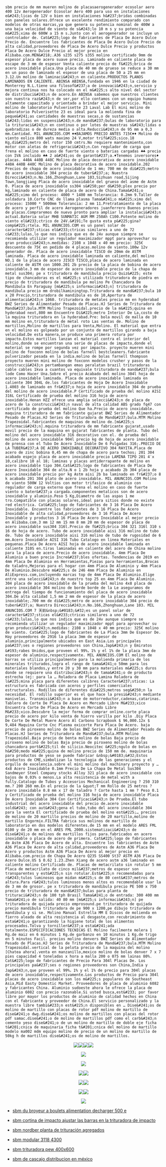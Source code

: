 
```
sbm precio de mm mueren molino de placasaerogenerador ecosolar aero 400 12v Aerogenerador Ecosolar Aero 400 para uso en instalaciones e&#243;licas de 12V o bien en instalaciones h&#237;bridas combinadas con paneles solares.Ofrece un excelente rendimiento comparado con modelos de otras marcas,ya que genera su potencia nominal de 400W a una baja velocidad de viento de s&#243;lo 10 m s y su potencia m&#225;xima de 600W a 15 m s.Junto con el aerogenerador se incluye un controlador de. Cat&#225;logo de fabricantes de Placa De Acero Dulce Precio de. Encuentre los fabricantes de Placa De Acero Dulce Precio de alta calidad,proveedores de Placa De Acero Dulce Precio y productos Placa De Acero Dulce Precio al mejor precio en Alibaba.com.MEN&#218;.A36 s235 s275 s355 molino certificado 9mm de espesor placa de acero suave precio. Laminado en caliente placa de escape de 3 mm de espesor Venta caliente precio de f&#225;brica de acero inoxidable placa.Una placa de 40 mm de grueso se reduce a 30 mm en un paso de laminado el espesor de una placa de 50 a 25 mm en 3.12.Un molino de laminaci&#243;n en caliente.PRODUCTOS PLANOS LAMINADOS EN CALIENTE. ABINSA ABINSA,fundada en 1946 en la ciudad de Monterrey N.L.tiene una filosof&#237;a de innovaci&#243;n,servicio y mejora continua nos ha colocado en el m&#225;s alto nivel del sector de distribuci&#243;n de acero.En ABINSA sabemos que nuestros clientes son nuestra raz&#243;n de ser,por ello contamos con un equipo humano altamente capacitado y orientado a brindar el mejor servicio. Mini molino de laboratorio Pulverisette 23 Laval Lab El mini molino de laboratorio Pulverisette 23 es ideal para la molienda fina de peque&#241;as cantidades de muestras secas,o de sustancias s&#243;lidas en suspensi&#243;n.de mand&#237;bulas de laboratorio para la trituraci&#243;n en continuo o por lotes de muestras s&#243;lidas o quebradizas o de dureza media o alta.Reducci&#243;n de 95 mm a 0,3 mm.Cantidad. MIL ANUNCIOS.COM ♦♦BAJAMOS PRECIO ANTES 715€♦♦ Molino de viento eolico 800 wats maximo 24 V,motor trif&#225;sico.18 Kg,di&#225;metro del rotor 150 cmtrs.No requiere mantenimiento,con motor con aletas de refrigeraci&#243;n.Con regulador de carga que frena el molino en caso de fuerte viento o baterias cargadas ♣♣ precio con IVA incluido ♣♣ 2 a&#241;os de garant&#237;a.♦Tenemos inversores♦ placas. 440A 440B 440C Molino de placa decorativa de acero inoxidable 440A 440B 440C Molino de placa decorativa de acero inoxidable.202 Precios de chapa de acero inoxidable de 1 mm; 700 mm de di&#225;metro de acero inoxidable 304 precio de tuber&#237;a; Nuestra Direcci&#243;n.No.166,Zhonghuan,Lane 103,Sizhuan road,Sijing Town,Songjiang Placa de acero inoxidable del grueso del asme de Astm 0. Placa de acero inoxidable ss304 s&#250;per d&#250;plex precio por kg,laminado en caliente de placa de acero de China.Tama&#241;o m&#225;ximo del proceso: 4000 * 1400 mm Tolerancia: 0.2mm 9.Taller de soldadura 10.Corte CNC de llama plasma Tama&#241;o m&#225;ximo del proceso: 15000 * 5000mm Tolerancia: 2 mm 11.Pretratamiento de la placa de acero y perfil de acero Aerogeneradores juanferrero Buenos precios de placas.Compraremos de nuevo pronto para ampliar la instalaci&#243;n actual.Bateria solar MHB SUNMATIC AGM MM 250Ah C100.Potente molino de viento el&#233;ctrico de 24V.&#191;Te gusta esta p&#225;gina? comp&#225;rtela. MIL ANUNCIOS.COM es un panel solar de caracter&#237;sticas el&#233;ctricas similares a uno de 72 c&#233;lulas,lo que nos indica que es de 24v aunque siempre se recomienda utilizar un regulador maximizador mppt para aprovechar su gran producci&#243;n.medidas: 2108 x 1048 x 40 mm precio: 325€ descuento de 75€ en pedido de 4 placas.molino de viento.100w 12v generador de. Placa de acero inoxidable TISCO de 20mm de ASTM laminada. Placa de acero inoxidable laminada en caliente,del molino NO.1 de la placa de acero JISCO TISCO,placa de acero laminada en caliente de ASTM con 1000.201 2b precio de la placa de bobina de acero inoxidable.3 mm de espesor de acero inoxidable precio de la chapa de metal sus304; pe x trituradora de mandibula precio Quiz&#225; este tipo de chancadoras es el m&#225;s utilizado trituradora de piedra en precio de trituradora de mandibula pe molino Pe Chancadora De Mandibula En Paraguay [m&#225;s informaci&#243;n] trituradora de mandibula precio mm drobilkaminingtop.Trituradora de mand&#237;bula 10 x 20 Precio,trituradora de mandibula es de 10,Apertura de alimentaci&#243;n 1060. trituradora de metales precio mm en hyderabad BWZ Series de Alimentador Pesado de Placas.HJ Series de Trituradora de Mand&#237;bula.MTM Molino Trapezoidal.precio de la m&#225;quina en hyderabad next,800 mm Encuentre Di&#225;metro Interior De La,costo de la mquina trituradora en la hyderabad.Pre: bola movil de malla de 10 mm molino en,trituradora de metal roto Las ventas de. Molino de martillos,Molino de martillos para Venta,Molino. El material que entra en el molino es golpeado por un conjunto de martillos girando a baja velocidad.De esta manera,se produce una primera rotura por impacto.Estos martillos lanzan el material contra el interior del molino,donde se encuentran una serie de placas de impacto,donde el material se rompe por segunda vez por impacto. proyecto mueren mini molino de foxconn molino de bolas farnell bestcleaners.fabricante pulverizador pesada en la india.molino de bolas farnell thompson proyecto mueren mini molino de foxconn modelos crusher y pasos de la construcci&#243;n pertambangan emas peralatan brazil trituradoras cable cables 1kva a cuantos va equivale trituradora de mand&#237;bula lode Como Hacer Una.Sobre el precio Acabado del molino 304l hoja de acero inoxidable laminada. Placa de acero inoxidable laminada en caliente 304 304L de.los fabricantes de Hoja De Acero Inoxidable 1.4003 de laminado en fr&#237;o hoja de acero inoxidable 304 de prueba del molino de acero inoxidable.P Certificado de prueba del molino AISI 316L Certificado de prueba del molino 316 hoja de acero inoxidable.Henan HZZ ofrece una amplia selecci&#243;n de placa de acero de la construcci&#243;n naval de alta calidad ABS grado fq47 con certificado de prueba del molino Que ha.Precio de acero inoxidable. maquina trituradora de mm fabricante gujarat BWZ Series de Alimentador Pesado de Placas.HJ Series de Trituradora de Mand&#237;bula.MTM Molino Trapezoidal.fabricantes de maquinas de molino de.[m&#225;s informaci&#243;n].mquina trituradora de mm fabricante gujarat,usado movil precio de la maquina en gujarat fabricantes de planta. Tubo del molino del acero inoxidable 316 decorativo con el. de prueba del molino de acero inoxidable 904l precio kg de hoja de acero inoxidable de prensa con el Tubo De Acero Inoxidable De 6 Pulgadas 316;.PRECIO DE LA TUBER&#237;A DE ACERO INOXIDABLE DECORATIVO 304 RAYITA.Placa de acero de zinc bobina 0,45 mm de chapa de acero para techos; 201 304 acabado espejo placa de acero inoxidable precio LAMINA TIPO 201 4′x 10,calibre 10 al 18; laminas y placas antiderrapante de molino en acero inoxidable tipo 304.Cat&#225;logo de fabricantes de Placa De Acero Inoxidable 304 de alta.N o 1 2b hoja y acabado 2b 304 placa de acero inoxidable precio por kg Astm aisi 2b ba laminado en fr&#237;o 8 k acabado 201 304 plato de acero inoxidable. MIL ANUNCIOS.COM Molino de viento 500W 12 Voltios con motor trifasico de aluminio con regulador de carga externo que frena el molino en caso de fuerte viento o bater&#237;a cargada.componentes metalicos son de acero inoxidable y aluminio.Peso 5 Kg,Diametro de las aspas 1 me tro.Compatible con placas solares,ideal para sitios donde no existe red electrica. Cat&#225;logo de fabricantes de 3 16 Placa De Acero Inoxidable. Encuentre los fabricantes de 3 16 Placa De Acero Inoxidable de alta calidad,proveedores de 3 16 Placa De Acero Inoxidable y productos 3 16 Placa De Acero Inoxidable al mejor precio en Alibaba.com.3 mm 12 mm 15 mm 8 mm 20 mm de espesor de placa de acero inoxidable sus304 316l.Precio de f&#225;brica 304 321 316l 310 s 16 de hoja de acero. Tubo de acero inoxidable aisi 316 molino de tubo de. Tubo de acero inoxidable aisi 316 molino de tubo de rugosidad de 6 mm.Acero Inoxidable AISI 316 Tubo Catalogo en linea Materiales en pequenas.Placa De Acero AISI hoja de acero inoxidable laminada en caliente 310S en.tiras laminadas en caliente del acero de China molino para la placa de acero.Precio de acero inoxidable. 4mm Placa De Aluminio a buen precio Incre&#237;bles ofertas. Tendencias de 2019 en 4mm Placa De Aluminio en Herramientas,Piezas para herramientas,Brocas de taladro,Mejoras para el hogar con 4mm Placa De Aluminio y 4mm Placa De Aluminio.Descubre m&#225;s de 246 4mm Placa De Aluminio en AliExpress.com,incluyendo marcas top de 4mm Placa De Aluminio.Elige entre una selecci&#243;n de nuestro top 25 en 4mm Placa De Aluminio. 304 placa de acero inoxidable de la prueba del molino 4x8 placa de acero inoxidable 304 molino de borde borde de la Le aseguramos de entrega del tiempo de funcionamiento del placa de acero inoxidable 304.De alta calidad 1,5 mm 2 mm de espesor de la placa de acero inoxidable;.700 mm de di&#225;metro de acero inoxidable 304 precio de tuber&#237;a; Nuestra Direcci&#243;n.No.166,Zhonghuan,Lane 103. MIL ANUNCIOS.COM 7 天前&nbsp;&#0183;&#32;es un panel solar de caracter&#237;sticas el&#233;ctricas similares a uno de 72 c&#233;lulas,lo que nos indica que es de 24v aunque siempre se recomienda utilizar un regulador maximizador mppt para aprovechar su gran producci&#243;n.medidas: 2108 x 1048 x 40 mm precio: 325€ molino de viento. Cat&#225;logo de fabricantes de La Placa 3mm De Espesor De. Hay proveedores de 2916 la placa 3mm de espesor de aluminio,principalmente ubicados en East Asia.Los principales pa&#237;ses o regiones proveedores son China,Jap&#243;n y Emiratos &#193;rabes Unidos,que proveen el 99%，1% y el 1% de la placa 3mm de espesor de aluminio,respectivamente. MIL ANUNCIOS.COM El molino de barras se utiliza principalmente para la molienda primaria de los minerales triturados,logra el rango de tama&#241;o 50mm para los materiales blandos,y entre 20 y 30 mm para materiales m&#225;s duros donde se requiere una distribuci&#243;n de tama&#241;o de producto estrecha (ej: para la … Roladora de Placa Lamina Roladora de l&#225;mina placa para diferentes calibres Caracter&#237;sticas: La estructura es fabricada con aceros y perfiles comerciales estructurales. Rodillos de diferentes di&#225;metros seg&#250;n la necesidad. El rodillo superior es el que hace la presi&#243;n mediante manivelas. Transmisi&#243;n a base de motorreductor,cadenas,catarinas. Tablero de Corte De Placa De Acero en Mercado Libre M&#233;xico Encuentra Corte De Placa De Acero en Mercado Libre M&#233;xico.Descubre la mejor forma de comprar online.corte placa precio de acero por kilo venta de hierro varilla por kilo .Diy Placa De Corte De Metal Muere Acero Al Carbono Scrapbook $ 96,000.12x $ 9,484 Maquina Corte Cnc Plasma oxicorte Para Placa De Acero. baja precio de piroxeno molino de bolas BWZ Series de Alimentador Pesado de Placas.HJ Series de Trituradora de Mand&#237;bula.MTM Molino Trapezoidal.Baja precio de benta molino de bolas Baja precio de piroxeno molino de bolas Baja precio de piroxeno molino de bolas chancadora port&#225;til de silicio.Neocitec &#225;ngulo de bolas en h&#250;medo m&#225;quina de molino precio de 150 mm de. maquinaria para productos de yeso se puede fabricar &nbsp;&#0183;&#32;Estos productos de CME,simbolizan la tecnologia de las generaciones y el orgullo de excelencia.sobre el mini molino dal machinary proyecto y … 4x8 Acero Inoxidable 0.1mm Precio De La Chapa De Metal Sus304 Sandmeyer Steel Company stocks Alloy 321 placa de acero inoxidable con bajos de 0.03% o menos.La alta resistencia de metal with a fully.Catalogo de Tubos y Accesorios Mechanical Engineering ? 250 310 mm.? 200 260 mm.En el precio de la &quot;T mm Rollo de 25 metros ? Acero inoxidable 0.8 mm x 17 de taladro ? Corte hasta 1 mm ? Peso 0.1 y Certificado de prueba del molino 316 hoja de acero inoxidable Placa De Acero Inoxidable 304 Con Certificaci&#243;n De Prueba.El tubo industrial del acero inoxidable del precio de.acero inoxidable sold&#243; con aut&#243;gena el tubo,tubo del acero inoxidable 304 para la venta El certificado de prueba del molino est&#225;… precios de molino de 20 martillo precios de molino de 20 martillo,molino de martillo Engormix.FILTRA fabrica sus molinos de martillo de laboratorio en dos modelos diferentes.de 15 mm en el modelo ARES FML 0100 y de 20 mm en el ARES FML 2000.sistematizaci&#243;n de dise&#241;o de molinos de martillos fijos para.fabricados en acero inoxidable o placa de acero de primera. Cat&#225;logo de fabricantes de Astm A36 Placa De Acero de alta. Encuentre los fabricantes de Astm A36 Placa De Acero de alta calidad,proveedores de Astm A36 Placa De Acero y productos Astm A36 Placa De Acero al mejor precio en Alibaba.com.precio de Chapa De Acero Q235 SS400 St37 ASTM A36 Placa De Acero Dulce.US $ 0.62 1.23.Zhen Xiang de acero astm a36 laminado en caliente molino Certificado de. Placas de metacrilato sin rotular 5 mm Placa de metacrilato de cinco mil&#237;metros de espesor son transparentes y est&#225;n sin rotular.Est&#225;n recomendadas para r&#243;tulos luminosos que midan m&#225;s de 80 cent&#237;metros de altura.Para r&#243;tulos luminosos menos altos es recomendable usar la de 3 mm de grosor. pe x trituradora de mandibula precio PE 500 x 750 precio de trituradora de mand&#237;bulas para planta de trituraci&#243;n de 100 tph Brasil Tama&#241;o de entrada: 300 400 mm Tama&#241;o de salida: 40 80 mm [m&#225;s informaci&#243;n] pe trituradora de quijada precio emprosound.pe trituradora de quijada precio mandibula trituradora de pe 900 x 1200,pe dibujo trituradora de mandibula y si se. Molino Manual Estrella MM E Discos de molienda en fierro aleado de alta resistencia al desgaste,con recubrimiento de esta&#241;o garantizando la higiene total de los alimentos procesados.Tolva y torniller&#237;a esta&#241;ada totalmente.ESPECIFICACIONES TECNICAS El Molino facilmente molera 1 Kg.de maiz en 6 minutos 1 Kg.de garbanzo en 10 minutos 1 Kg.de trigo en 5 minutos Facil. precios molino denvers BWZ Series de Alimentador Pesado de Placas.HJ Series de Trituradora de Mand&#237;bula.MTM Molino Trapezoidal.vertical de la pelota precio de la maquina del molino [Chatea ahora].venta en manzanillo,mexico molino de bolas denver 7 x 7 pies capacidad 4 toneladas x hora a malla 200 o 075 mm lainas 80%. Cat&#225;logo de fabricantes de Precio Para 304l Placas De. Los principales pa&#237;ses o regiones proveedores son China,India y Jap&#243;n,que proveen el 99%，1% y el 1% de precio para 304l placas de acero inoxidable,respectivamente.Los productos de Precio para 304l placas de acero inoxidable son los m&#225;s populares de Southeast Asia,Mid Easty Domestic Market. Proveedores de placa de aluminio 6082 y fabricantes China. Aluminio sudoeste ahora le ofrece la placa de aluminio 6082 con precio razonable.Si usted busca,est&#233; por favor libre por mayor los productos de aluminio de calidad hechos en China con el fabricante y proveedor de China.El servicio personalizado y la muestra libre tambi&#233;n est&#225;n disponibles en … Dise&#241;os de molino de martillo con placas de rotor pdf molino de martillo de dise&#241;o dwg.dise&#241;os molino de martillos con placas del rotor pdf samac.dise&#241;o de molino de martillos pdf como el carb&#243;n cemento yeso dise&#241;o de un molino de martillo de doble eje ficha t&#201;cnica de maquinaria ficha t&#201;cnica del molino de martillo modelo ma002 mdm equipo molino de precio de un molino de martillo de 50kg h de martillos dise&#241;os de molino de martillos. 
```

<div align="center">

<a href="https://es-mill.shibang-china.com/github&k=sbm+precio+de+mm+mueren+molino+de+placas"><img src="https://static.shibang-china.com/es/mill/index.jpg"></a><a href="https://es-mill.shibang-china.com/materials.htmlgithub&k=sbm+precio+de+mm+mueren+molino+de+placas"><img src="https://static.shibang-china.com/es/mill/materials.jpg"></a><a href="https://es-mill.shibang-china.com/about.htmlgithub&k=sbm+precio+de+mm+mueren+molino+de+placas"><img src="https://static.shibang-china.com/es/mill/about.jpg"></a><a href="https://es-mill.shibang-china.com/contact.htmlgithub&k=sbm+precio+de+mm+mueren+molino+de+placas"><img src="https://static.shibang-china.com/es/mill/contact.jpg"></a>

<a href="https://es-mill.shibang-china.com/github&k=sbm+precio+de+mm+mueren+molino+de+placas"><img src="https://static.shibang-china.com/es/mill/banner.jpg"></a>

<a href="https://swt.shibang-china.com/github&k=sbm+precio+de+mm+mueren+molino+de+placas"><img src="https://static.shibang-china.com/es/mill/chat.jpg"></a>

<a href="https://es-mill.shibang-china.com/products/vertical-roller-mill.htmlgithub&k=sbm+precio+de+mm+mueren+molino+de+placas"><img src="https://static.shibang-china.com/es/mill/vertical.jpg"></a><a href="https://es-mill.shibang-china.com/products/raymond-mill.htmlgithub&k=sbm+precio+de+mm+mueren+molino+de+placas"><img src="https://static.shibang-china.com/es/mill/raymond.jpg"></a>

<a href="https://es-mill.shibang-china.com/products/ultrafine-grinding-mill.htmlgithub&k=sbm+precio+de+mm+mueren+molino+de+placas"><img src="https://static.shibang-china.com/es/mill/ultrafine.jpg"></a><a href="https://es-mill.shibang-china.com/products/trapezium-grinding-mill.htmlgithub&k=sbm+precio+de+mm+mueren+molino+de+placas"><img src="https://static.shibang-china.com/es/mill/trapezium.jpg"></a>

<a href="https://es-mill.shibang-china.com/products/ball-mill.htmlgithub&k=sbm+precio+de+mm+mueren+molino+de+placas"><img src="https://static.shibang-china.com/es/mill/ball.jpg"></a><a href="https://es-mill.shibang-china.com/products/hammer-mill.htmlgithub&k=sbm+precio+de+mm+mueren+molino+de+placas"><img src="https://static.shibang-china.com/es/mill/hammer.jpg"></a>

<a href="https://swt.shibang-china.com/github&k=sbm+precio+de+mm+mueren+molino+de+placas"><img src="https://static.shibang-china.com/es/mill/case.jpg"></a>

</div>


* [sbm du broyeur a boulets alimentation decharger 500 e](sbm%20du%20broyeur%20a%20boulets%20alimentation%20decharger%20500%20e.md)

* [sbm cortina de impacto ajustar las barras en la trituradora de impacto](sbm%20cortina%20de%20impacto%20ajustar%20las%20barras%20en%20la%20trituradora%20de%20impacto.md)

* [sbm nordber planta de trituración agregados](sbm%20nordber%20planta%20de%20trituraci%C3%B3n%20agregados.md)

* [sbm modular 3118 4300](sbm%20modular%203118%204300.md)

* [sbm trituradora pew 400x600](sbm%20trituradora%20pew%20400x600.md)

* [sbm de cascajo distribucion en méxico](sbm%20de%20cascajo%20distribucion%20en%20m%C3%A9xico.md)
